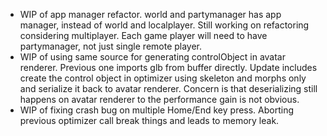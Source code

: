 - WIP of app manager refactor. world and partymanager has app manager, instead of world and localplayer. Still working on refactoring considering multiplayer. Each game player will need to have partymanager, not just single remote player.
- WIP of using same source for generating controlObject in avatar renderer. Previous one imports glb from buffer directly. Update includes create the control object in optimizer using skeleton and morphs only and serialize it back to avatar renderer. Concern is that deserializing still happens on avatar renderer to the performance gain is not obvious.
- WIP of fixing crash bug on multiple Home/End key press. Aborting previous optimizer call break things and leads to memory leak.
